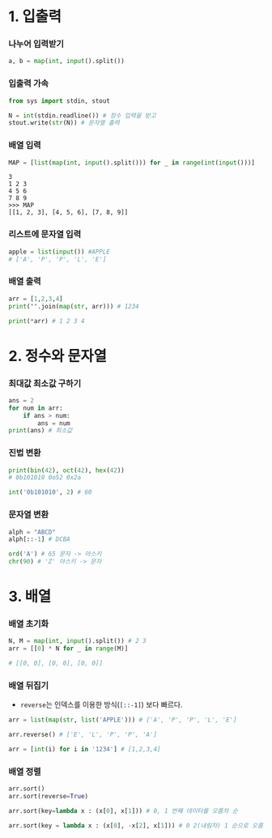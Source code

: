 # 1. 입출력

### 나누어 입력받기
```py
a, b = map(int, input().split())
```

### 입출력 가속
```py
from sys import stdin, stout

N = int(stdin.readline()) # 정수 입력을 받고
stout.write(str(N)) # 문자열 출력
```

### 배열 입력
```py
MAP = [list(map(int, input().split())) for _ in range(int(input()))]
```
```
3
1 2 3
4 5 6
7 8 9
>>> MAP
[[1, 2, 3], [4, 5, 6], [7, 8, 9]]
```

### 리스트에 문자열 입력
```py
apple = list(input()) #APPLE
# ['A', 'P', 'P', 'L', 'E']
```

### 배열 출력
```py
arr = [1,2,3,4]
print("".join(map(str, arr))) # 1234
```

```py
print(*arr) # 1 2 3 4
```

# 2. 정수와 문자열
### 최대값 최소값 구하기
```py
ans = 2
for num in arr:
    if ans > num:
        ans = num
print(ans) # 최소값
```

### 진법 변환

```py
print(bin(42), oct(42), hex(42))
# 0b101010 0o52 0x2a

int('0b101010', 2) # 60
```

### 문자열 변환

```py
alph = "ABCD"
alph[::-1] # DCBA
```

```py
ord('A') # 65 문자 -> 아스키
chr(90) # 'Z' 아스키 -> 문자
```

# 3. 배열

### 배열 초기화
```py
N, M = map(int, input().split()) # 2 3
arr = [[0] * N for _ in range(M)]

# [[0, 0], [0, 0], [0, 0]]
```

### 배열 뒤집기
- `reverse`는 인덱스를 이용한 방식(`[::-1]`) 보다 빠르다. 
```py
arr = list(map(str, list('APPLE'))) # ['A', 'P', 'P', 'L', 'E']

arr.reverse() # ['E', 'L', 'P', 'P', 'A']

arr = [int(i) for i in '1234'] # [1,2,3,4]
```

### 배열 정렬
```py
arr.sort()
arr.sort(reverse=True)

arr.sort(key=lambda x : (x[0], x[1])) # 0, 1 번째 데이터를 오름차 순

arr.sort(key = lambda x : (x[0], -x[2], x[1])) # 0 2(내림차) 1 순으로 오름차순
```

